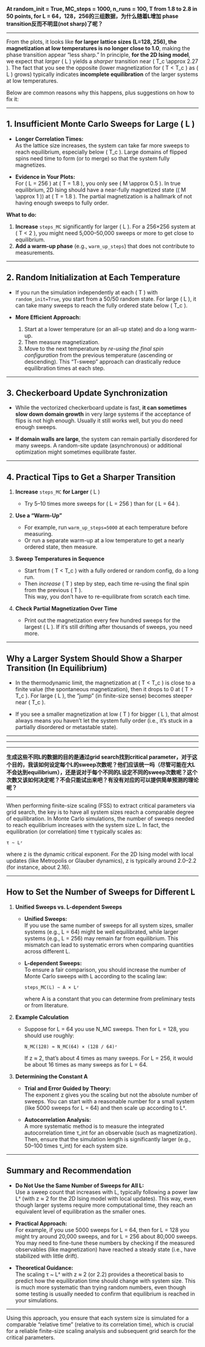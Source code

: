 **At random_init = True, MC_steps = 1000, n_runs = 100, T from 1.8 to 2.8 in 50 points, for L = 64，128，256的三组数据，为什么随着L增加 phase transition反而不明显(not sharp)了呢？**

---

From the plots, it looks like **for larger lattice sizes (L=128, 256), the magnetization at low temperatures is no longer close to 1.0**, making the phase transition appear “less sharp.” In principle, **for the 2D Ising model**, we expect that *larger* \( L \) yields a *sharper* transition near \( T_c \approx 2.27 \). The fact that you see the opposite (lower magnetization for \( T < T_c \) as \( L \) grows) typically indicates **incomplete equilibration** of the larger systems at low temperatures.

Below are common reasons why this happens, plus suggestions on how to fix it:

---

## 1. Insufficient Monte Carlo Sweeps for Large \( L \)

- **Longer Correlation Times:**  
  As the lattice size increases, the system can take far more sweeps to reach equilibrium, especially below \( T_c \). Large domains of flipped spins need time to form (or to merge) so that the system fully magnetizes.

- **Evidence in Your Plots:**  
  For \( L = 256 \) at \( T = 1.8 \), you only see \( M \approx 0.5 \). In true equilibrium, 2D Ising should have a near-fully magnetized state (\( M \approx 1 \)) at \( T = 1.8 \). The partial magnetization is a hallmark of not having enough sweeps to fully order.

**What to do:**

1. **Increase** `steps_MC` significantly for larger \( L \). For a 256×256 system at \( T < 2 \), you might need 5,000–50,000 sweeps or more to get close to equilibrium.  
2. **Add a warm-up phase** (e.g., `warm_up_steps`) that does not contribute to measurements.

---

## 2. Random Initialization at Each Temperature

- If you run the simulation independently at each \( T \) with `random_init=True`, you start from a 50/50 random state. For large \( L \), it can take many sweeps to reach the fully ordered state below \( T_c \).

- **More Efficient Approach:**
  1. Start at a lower temperature (or an all-up state) and do a long warm-up.
  2. Then measure magnetization.
  3. Move to the next temperature by *re-using the final spin configuration* from the previous temperature (ascending or descending). This “T-sweep” approach can drastically reduce equilibration times at each step.

---

## 3. Checkerboard Update Synchronization

- While the vectorized checkerboard update is fast, **it can sometimes slow down domain growth** in very large systems if the acceptance of flips is not high enough. Usually it still works well, but you do need enough sweeps.

- **If domain walls are large**, the system can remain partially disordered for many sweeps. A random-site update (asynchronous) or additional optimization might sometimes equilibrate faster.

---

## 4. Practical Tips to Get a Sharper Transition

1. **Increase** `steps_MC` **for Larger** \( L \)  
   - Try 5–10 times more sweeps for \( L = 256 \) than for \( L = 64 \).

2. **Use a “Warm-Up”**  
   - For example, run `warm_up_steps=5000` at each temperature before measuring.  
   - Or run a separate warm-up at a low temperature to get a nearly ordered state, then measure.

3. **Sweep Temperatures in Sequence**  
   - Start from \( T < T_c \) with a fully ordered or random config, do a long run.  
   - Then *increase* \( T \) step by step, each time re-using the final spin from the previous \( T \).  
     This way, you don’t have to re-equilibrate from scratch each time.

4. **Check Partial Magnetization Over Time**  
   - Print out the magnetization every few hundred sweeps for the largest \( L \). If it’s still drifting after thousands of sweeps, you need more.

---

## Why a Larger System Should Show a Sharper Transition (In Equilibrium)

- In the thermodynamic limit, the magnetization at \( T < T_c \) is close to a finite value (the spontaneous magnetization), then it drops to 0 at \( T > T_c \). For large \( L \), the “jump” (in finite-size sense) becomes steeper near \( T_c \).

- If you see a smaller magnetization at low \( T \) for bigger \( L \), that almost always means you haven’t let the system fully order (i.e., it’s stuck in a partially disordered or metastable state).

---
---
---

**生成这些不同L的数据的目的是通过grid search找到critical parameter，对于这个目的，我该如何设定每个L的sweep次数呢？他们应该统一吗（尽管可能在大L不会达到equilibrium），还是说对于每个不同的L设定不同的sweep次数呢？这个次数又该如何决定呢？不会只能试出来吧？有没有对应的可以提供简单预测的理论呢？**

---

When performing finite-size scaling (FSS) to extract critical parameters via grid search, the key is to have all system sizes reach a comparable degree of equilibration. In Monte Carlo simulations, the number of sweeps needed to reach equilibrium increases with the system size L. In fact, the equilibration (or correlation) time τ typically scales as:

    τ ~ Lᶻ

where z is the dynamic critical exponent. For the 2D Ising model with local updates (like Metropolis or Glauber dynamics), z is typically around 2.0–2.2 (for instance, about 2.16).

---

## How to Set the Number of Sweeps for Different L

1. **Unified Sweeps vs. L-dependent Sweeps**

   - **Unified Sweeps:**  
     If you use the same number of sweeps for all system sizes, smaller systems (e.g., L = 64) might be well equilibrated, while larger systems (e.g., L = 256) may remain far from equilibrium. This mismatch can lead to systematic errors when comparing quantities across different L.

   - **L-dependent Sweeps:**  
     To ensure a fair comparison, you should increase the number of Monte Carlo sweeps with L according to the scaling law:

         steps_MC(L) ~ A × Lᶻ

     where A is a constant that you can determine from preliminary tests or from literature.

2. **Example Calculation**

   - Suppose for L = 64 you use N_MC sweeps. Then for L = 128, you should use roughly:

         N_MC(128) ≈ N_MC(64) × (128 / 64)ᶻ

     If z ≈ 2, that’s about 4 times as many sweeps. For L = 256, it would be about 16 times as many sweeps as for L = 64.

3. **Determining the Constant A**

   - **Trial and Error Guided by Theory:**  
     The exponent z gives you the scaling but not the absolute number of sweeps. You can start with a reasonable number for a small system (like 5000 sweeps for L = 64) and then scale up according to Lᶻ.

   - **Autocorrelation Analysis:**  
     A more systematic method is to measure the integrated autocorrelation time τ_int for an observable (such as magnetization). Then, ensure that the simulation length is significantly larger (e.g., 50–100 times τ_int) for each system size.

---

## Summary and Recommendation

- **Do Not Use the Same Number of Sweeps for All L:**  
  Use a sweep count that increases with L, typically following a power law Lᶻ (with z ≈ 2 for the 2D Ising model with local updates). This way, even though larger systems require more computational time, they reach an equivalent level of equilibration as the smaller ones.

- **Practical Approach:**  
  For example, if you use 5000 sweeps for L = 64, then for L = 128 you might try around 20,000 sweeps, and for L = 256 about 80,000 sweeps. You may need to fine-tune these numbers by checking if the measured observables (like magnetization) have reached a steady state (i.e., have stabilized with little drift).

- **Theoretical Guidance:**  
  The scaling τ ~ Lᶻ with z ≈ 2 (or 2.2) provides a theoretical basis to predict how the equilibration time should change with system size. This is much more systematic than trying random numbers, even though some testing is usually needed to confirm that equilibrium is reached in your simulations.

---

Using this approach, you ensure that each system size is simulated for a comparable “relative time” (relative to its correlation time), which is crucial for a reliable finite-size scaling analysis and subsequent grid search for the critical parameters.

